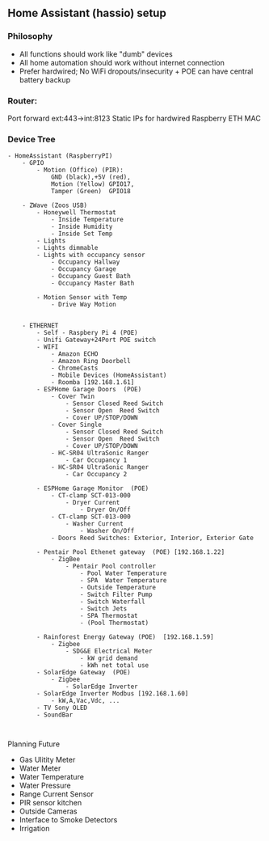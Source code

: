 ## Home Assistant (hassio) setup




### Philosophy
- All functions should work like "dumb" devices
- All home automation should work without internet connection
- Prefer hardwired; No WiFi dropouts/insecurity + POE can have central battery backup


### Router:
Port forward ext:443->int:8123
Static IPs for hardwired Raspberry ETH MAC



### Device Tree
```
- HomeAssistant (RaspberryPI)
    - GPIO
        - Motion (Office) (PIR): 
            GND (black),+5V (red),
            Motion (Yellow) GPIO17, 
            Tamper (Green)  GPIO18

    - ZWave (Zoos USB)
        - Honeywell Thermostat
            - Inside Temperature
            - Inside Humidity
            - Inside Set Temp
        - Lights
        - Lights dimmable
        - Lights with occupancy sensor
            - Occupancy Hallway
            - Occupancy Garage
            - Occupancy Guest Bath
            - Occupancy Master Bath

        - Motion Sensor with Temp
            - Drive Way Motion


    - ETHERNET
        - Self - Raspbery Pi 4 (POE)
        - Unifi Gateway+24Port POE switch
        - WIFI
            - Amazon ECHO
            - Amazon Ring Doorbell
            - ChromeCasts
            - Mobile Devices (HomeAssistant)
            - Roomba [192.168.1.61]
        - ESPHome Garage Doors  (POE)
            - Cover Twin
                - Sensor Closed Reed Switch 
                - Sensor Open  Reed Switch
                - Cover UP/STOP/DOWN
            - Cover Single
                - Sensor Closed Reed Switch 
                - Sensor Open  Reed Switch
                - Cover UP/STOP/DOWN
            - HC-SR04 UltraSonic Ranger
                - Car Occupancy 1
            - HC-SR04 UltraSonic Ranger
                - Car Occupancy 2

        - ESPHome Garage Monitor  (POE)
            - CT-clamp SCT-013-000
                - Dryer Current 
                    - Dryer On/Off
            - CT-clamp SCT-013-000
                - Washer Current 
                    - Washer On/Off
            - Doors Reed Switches: Exterior, Interior, Exterior Gate 

        - Pentair Pool Ethenet gateway  (POE) [192.168.1.22]
            - ZigBee
                - Pentair Pool controller
                    - Pool Water Temperature
                    - SPA  Water Temperature
                    - Outside Temperature
                    - Switch Filter Pump
                    - Switch Waterfall
                    - Switch Jets
                    - SPA Thermostat
                    - (Pool Thermostat)

        - Rainforest Energy Gateway (POE)  [192.168.1.59]
            - Zigbee
                - SDG&E Electrical Meter
                    - kW grid demand
                    - kWh net total use
        - SolarEdge Gateway  (POE)
            - Zigbee
                - SolarEdge Inverter
        - SolarEdge Inverter Modbus [192.168.1.60]
            - kW,A,Vac,Vdc, ...
        - TV Sony OLED 
        - SoundBar

        
``` 


Planning Future
- Gas Ulitity Meter
- Water Meter
- Water Temperature
- Water Pressure
- Range Current Sensor
- PIR sensor kitchen
- Outside Cameras
- Interface to Smoke Detectors
- Irrigation


